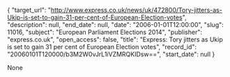 {
  "target_url": "http://www.express.co.uk/news/uk/472800/Tory-jitters-as-Ukip-is-set-to-gain-31-per-cent-of-European-Election-votes", 
  "description": null, 
  "end_date": null, 
  "date": "2006-01-01T12:00:00", 
  "slug": 11016, 
  "subject": "European Parliament Elections 2014", 
  "publisher": "express.co.uk", 
  "open_access": false, 
  "title": "Express: Tory jitters as Ukip is set to gain 31 per cent of European Election votes", 
  "record_id": "20060101T120000/b3M2W0vJrL1iVZMRQKIDsw==", 
  "start_date": null
}

None